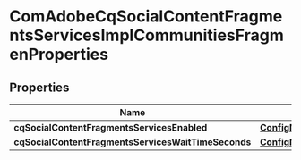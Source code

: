 

# ComAdobeCqSocialContentFragmentsServicesImplCommunitiesFragmenProperties

## Properties

Name | Type | Description | Notes
------------ | ------------- | ------------- | -------------
**cqSocialContentFragmentsServicesEnabled** | [**ConfigNodePropertyBoolean**](ConfigNodePropertyBoolean.md) |  |  [optional]
**cqSocialContentFragmentsServicesWaitTimeSeconds** | [**ConfigNodePropertyInteger**](ConfigNodePropertyInteger.md) |  |  [optional]



